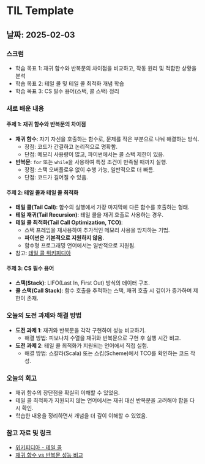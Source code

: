 # TIL Template

## 날짜: 2025-02-03

### 스크럼
- 학습 목표 1: 재귀 함수와 반복문의 차이점을 비교하고, 작동 원리 및 적합한 상황을 분석
- 학습 목표 2: 테일 콜 및 테일 콜 최적화 개념 학습
- 학습 목표 3: CS 필수 용어(스택, 콜 스택) 정리

### 새로 배운 내용
#### 주제 1: 재귀 함수와 반복문의 차이점
- **재귀 함수**: 자기 자신을 호출하는 함수로, 문제를 작은 부분으로 나눠 해결하는 방식.
  - 장점: 코드가 간결하고 논리적으로 명확함.
  - 단점: 메모리 사용량이 많고, 파이썬에서는 콜 스택 제한이 있음.
- **반복문**: `for` 또는 `while`을 사용하여 특정 조건이 만족될 때까지 실행.
  - 장점: 스택 오버플로우 없이 수행 가능, 일반적으로 더 빠름.
  - 단점: 코드가 길어질 수 있음.

#### 주제 2: 테일 콜과 테일 콜 최적화
- **테일 콜(Tail Call)**: 함수의 실행에서 가장 마지막에 다른 함수를 호출하는 형태.
- **테일 재귀(Tail Recursion)**: 테일 콜을 재귀 호출로 사용하는 경우.
- **테일 콜 최적화(Tail Call Optimization, TCO)**:
  - 스택 프레임을 재사용하여 추가적인 메모리 사용을 방지하는 기법.
  - **파이썬은 기본적으로 지원하지 않음.**
  - 함수형 프로그래밍 언어에서는 일반적으로 지원됨.
- 참고: [테일 콜 위키피디아](https://en.wikipedia.org/wiki/Tail_call)

#### 주제 3: CS 필수 용어
- **스택(Stack)**: LIFO(Last In, First Out) 방식의 데이터 구조.
- **콜 스택(Call Stack)**: 함수 호출을 추적하는 스택, 재귀 호출 시 깊이가 증가하며 제한이 존재.

### 오늘의 도전 과제와 해결 방법
- **도전 과제 1**: 재귀와 반복문을 각각 구현하여 성능 비교하기.
  - 해결 방법: 피보나치 수열을 재귀와 반복문으로 구현 후 실행 시간 비교.
- **도전 과제 2**: 테일 콜 최적화가 지원되는 언어에서 직접 실험.
  - 해결 방법: 스칼라(Scala) 또는 스킴(Scheme)에서 TCO를 확인하는 코드 작성.

### 오늘의 회고
- 재귀 함수의 장단점을 확실히 이해할 수 있었음.
- 테일 콜 최적화가 지원되지 않는 언어에서는 재귀 대신 반복문을 고려해야 함을 다시 확인.
- 학습한 내용을 정리하면서 개념을 더 깊이 이해할 수 있었음.

### 참고 자료 및 링크
- [위키피디아 - 테일 콜](https://en.wikipedia.org/wiki/Tail_call)
- [재귀 함수 vs 반복문 성능 비교](https://example.com/performance-test)
